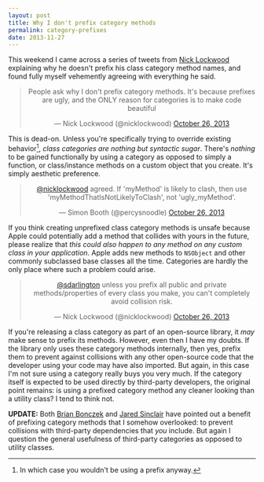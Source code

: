 ```yaml
---
layout: post
title: Why I don't prefix category methods
permalink: category-prefixes
date: 2013-11-27
---
```


This weekend I came across a series of tweets from [Nick Lockwood](https://twitter.com/nicklockwood) explaining why he doesn't prefix his class category method names, and found fully myself vehemently agreeing with everything he said. 

<center>
<blockquote class="twitter-tweet"><p>People ask why I don't prefix category methods. It's because prefixes are ugly, and the ONLY reason for categories is to make code beautiful</p>&mdash; Nick Lockwood (@nicklockwood) <a href="https://twitter.com/nicklockwood/statuses/394043609957552128">October 26, 2013</a></blockquote>
<script src="http://platform.twitter.com/widgets.js" charset="utf-8">&nbsp;</script>
</center>

This is dead-on. Unless you're specifically trying to override existing behavior[^1], *class categories are nothing but syntactic sugar*. There's *nothing* to be gained functionally by using a category as opposed to simply a function, or class/instance methods on a custom object that you create. It's simply aesthetic preference.

<center>
<blockquote class="twitter-tweet"><p><a href="https://twitter.com/nicklockwood">@nicklockwood</a> agreed. If &#39;myMethod&#39; is likely to clash, then use &#39;myMethodThatIsNotLikelyToClash&#39;, not &#39;ugly_myMethod&#39;.</p>&mdash; Simon Booth (@percysnoodle) <a href="https://twitter.com/percysnoodle/statuses/394051242370293760">October 26, 2013</a></blockquote>
<script src="http://platform.twitter.com/widgets.js" charset="utf-8">&nbsp;</script>
</center>

If you think creating unprefixed class category methods is unsafe because Apple could potentially add a method that collides with yours in the future, please realize that *this could also happen to any method on any custom class in your application*. Apple adds new methods to `NSObject` and other commonly subclassed base classes all the time. Categories are hardly the only place where such a problem could arise.

<center>
<blockquote class="twitter-tweet"><p><a href="https://twitter.com/sdarlington">@sdarlington</a> unless you prefix all public and private methods/properties of every class you make, you can&#39;t completely avoid collision risk.</p>&mdash; Nick Lockwood (@nicklockwood) <a href="https://twitter.com/nicklockwood/statuses/394034008411369474">October 26, 2013</a></blockquote>
<script src="http://platform.twitter.com/widgets.js" charset="utf-8">&nbsp;</script>
</center>

If you're releasing a class category as part of an open-source library, it *may* make sense to prefix its methods. However, even then I have my doubts. If the library only uses these category methods internally, then yes, prefix them to prevent against collisions with any other open-source code that the developer using your code may have also imported. But again, in this case I'm not sure using a category really buys you very much. If the category itself is expected to be used directly by third-party developers, the original point remains: is using a prefixed category method any cleaner looking than a utility class? I tend to think not.

**UPDATE:** Both [Brian Bonczek](https://twitter.com/itsbonczek) and [Jared Sinclair](https://twitter.com/jaredsinclair) have pointed out a benefit of prefixing category methods that I somehow overlooked: to prevent collisions with third-party dependencies that *you* include. But again I question the general usefulness of third-party categories as opposed to utility classes.

[^1]: In which case you wouldn't be using a prefix anyway.